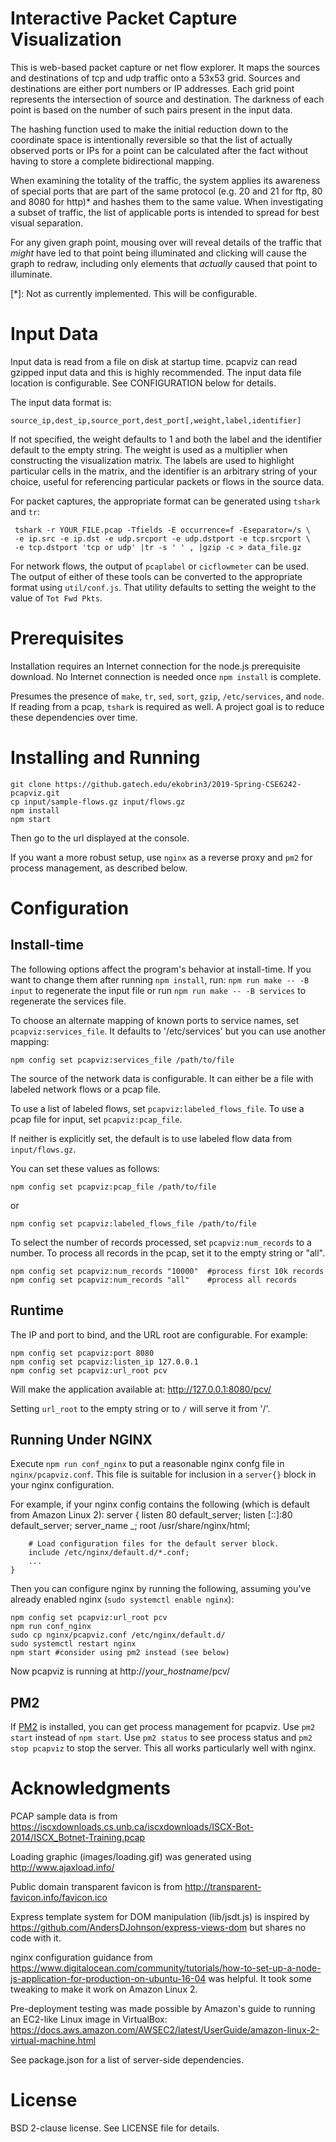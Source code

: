 Interactive Packet Capture Visualization
========================================

This is web-based packet capture or net flow explorer.  It maps the
sources and destinations of tcp and udp traffic onto a 53x53 grid.
Sources and destinations are either port numbers or IP addresses. Each
grid point represents the intersection of source and destination. The
darkness of each point is based on the number of such pairs present in
the input data.

The hashing function used to make the initial reduction down to the
coordinate space is intentionally reversible so that the list of
actually observed ports or IPs for a point can be calculated after the
fact without having to store a complete bidirectional mapping.

When examining the totality of the traffic, the system applies its
awareness of special ports that are part of the same protocol (e.g. 20
and 21 for ftp, 80 and 8080 for http)* and hashes them to the same
value. When investigating a subset of traffic, the list of applicable
ports is intended to spread for best visual separation.

For any given graph point, mousing over will reveal details of the
traffic that *might* have led to that point being illuminated and
clicking will cause the graph to redraw, including only elements that
*actually* caused that point to illuminate.

[*]: Not as currently implemented. This will be configurable.

Input Data
==========

Input data is read from a file on disk at startup time. pcapviz can
read gzipped input data and this is highly recommended. The input data
file location is configurable. See CONFIGURATION below for
details.

The input data format is:

    source_ip,dest_ip,source_port,dest_port[,weight,label,identifier]

If not specified, the weight defaults to 1 and both the label and the
identifier default to the empty string. The weight is used as a
multiplier when constructing the visualization matrix. The labels are
used to highlight particular cells in the matrix, and the identifier
is an arbitrary string of your choice, useful for referencing
particular packets or flows in the source data.

For packet captures, the appropriate format can be generated using
`tshark` and `tr`:

     tshark -r YOUR_FILE.pcap -Tfields -E occurrence=f -Eseparator=/s \
     -e ip.src -e ip.dst -e udp.srcport -e udp.dstport -e tcp.srcport \
     -e tcp.dstport 'tcp or udp' |tr -s ' ' , |gzip -c > data_file.gz

For network flows, the output of `pcaplabel` or `cicflowmeter` can be
used.  The output of either of these tools can be converted to the
appropriate format using `util/conf.js`. That utility defaults to
setting the weight to the value of `Tot Fwd Pkts`.


Prerequisites
=============

Installation requires an Internet connection for the node.js
prerequisite download. No Internet connection is needed once `npm
install` is complete.

Presumes the presence of `make`, `tr`, `sed`, `sort`, `gzip`,
`/etc/services`, and `node`. If reading from a pcap, `tshark` is
required as well. A project goal is to reduce these dependencies over
time.


Installing and Running
======================

    git clone https://github.gatech.edu/ekobrin3/2019-Spring-CSE6242-pcapviz.git
    cp input/sample-flows.gz input/flows.gz
    npm install
    npm start

Then go to the url displayed at the console.

If you want a more robust setup, use `nginx` as a reverse proxy and
`pm2` for process management, as described below.


Configuration
=============

Install-time
------------

The following options affect the program's behavior at
install-time. If you want to change them after running `npm install`,
run: `npm run make -- -B input` to regenerate the input file or run
`npm run make -- -B services` to regenerate the services file.

To choose an alternate mapping of known ports to service names, set
`pcapviz:services_file`. It defaults to '/etc/services' but you can
use another mapping:

    npm config set pcapviz:services_file /path/to/file

The source of the network data is configurable. It can either be a
file with labeled network flows or a pcap file.

To use a list of labeled flows, set `pcapviz:labeled_flows_file`. To
use a pcap file for input, set `pcapviz:pcap_file`.

If neither is explicitly set, the default is to use labeled flow data
from `input/flows.gz`.

You can set these values as follows:

    npm config set pcapviz:pcap_file /path/to/file

or

    npm config set pcapviz:labeled_flows_file /path/to/file

To select the number of records processed, set `pcapviz:num_records` to a
number. To process all records in the pcap, set it to the empty string
or "all".

    npm config set pcapviz:num_records "10000"  #process first 10k records
    npm config set pcapviz:num_records "all"    #process all records

Runtime
-------

The IP and port to bind, and the URL root are configurable.
For example:

    npm config set pcapviz:port 8080
    npm config set pcapviz:listen_ip 127.0.0.1
    npm config set pcapviz:url_root pcv

Will make the application available at: http://127.0.0.1:8080/pcv/

Setting `url_root` to the empty string or to `/` will serve it from '/'.

Running Under NGINX
-------------------

Execute `npm run conf_nginx` to put a reasonable nginx confg file in
`nginx/pcapviz.conf`. This file is suitable for inclusion in a
`server{}` block in your nginx configuration.

For example, if your nginx config contains the following (which is
default from Amazon Linux 2):
    server {
        listen       80 default_server;
        listen       [::]:80 default_server;
        server_name  _;
        root         /usr/share/nginx/html;

        # Load configuration files for the default server block.
        include /etc/nginx/default.d/*.conf;
        ...
    }

Then you can configure nginx by running the following, assuming you've
already enabled nginx (`sudo systemctl enable nginx`):

    npm config set pcapviz:url_root pcv
    npm run conf_nginx
    sudo cp nginx/pcapviz.conf /etc/nginx/default.d/
    sudo systemctl restart nginx
    npm start #consider using pm2 instead (see below)

Now pcapviz is running at http://*your_hostname*/pcv/


PM2
---

If [PM2](https://pm2.io) is installed, you can get process management
for pcapviz. Use `pm2 start` instead of `npm start`. Use `pm2 status`
to see process status and `pm2 stop pcapviz` to stop the server. This
all works particularly well with nginx.


Acknowledgments
===============

PCAP sample data is from
https://iscxdownloads.cs.unb.ca/iscxdownloads/ISCX-Bot-2014/ISCX_Botnet-Training.pcap

Loading graphic (images/loading.gif) was generated using
http://www.ajaxload.info/

Public domain transparent favicon is from
http://transparent-favicon.info/favicon.ico

Express template system for DOM manipulation (lib/jsdt.js) is inspired
by https://github.com/AndersDJohnson/express-views-dom but shares no
code with it.

nginx configuration guidance from
https://www.digitalocean.com/community/tutorials/how-to-set-up-a-node-js-application-for-production-on-ubuntu-16-04
was helpful. It took some tweaking to make it work on Amazon Linux 2.

Pre-deployment testing was made possible by Amazon's guide to running
an EC2-like Linux image in VirtualBox:
https://docs.aws.amazon.com/AWSEC2/latest/UserGuide/amazon-linux-2-virtual-machine.html

See package.json for a list of server-side dependencies.

License
=======

BSD 2-clause license. See LICENSE file for details.
